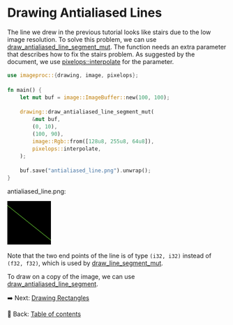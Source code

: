 # Drawing Antialiased Lines

The line we drew in the previous tutorial looks like stairs due to the low image resolution.
To solve this problem, we can use [draw_antialiased_line_segment_mut](https://docs.rs/imageproc/latest/imageproc/drawing/fn.draw_antialiased_line_segment_mut.html).
The function needs an extra parameter that describes how to fix the stairs problem.
As suggested by the document, we use [pixelops::interpolate](https://docs.rs/imageproc/latest/imageproc/pixelops/fn.interpolate.html) for the parameter.

```rust
use imageproc::{drawing, image, pixelops};

fn main() {
    let mut buf = image::ImageBuffer::new(100, 100);
    
    drawing::draw_antialiased_line_segment_mut(
        &mut buf,
        (0, 10),
        (100, 90),
        image::Rgb::from([128u8, 255u8, 64u8]),
        pixelops::interpolate,
    );

    buf.save("antialiased_line.png").unwrap();
}
```

antialiased_line.png:

![antialiased_line](./image/antialiased_line.png)

Note that the two end points of the line is of type `(i32, i32)` instead of `(f32, f32)`, which is used by [draw_line_segment_mut](https://docs.rs/imageproc/latest/imageproc/drawing/fn.draw_line_segment_mut.html).

To draw on a copy of the image, we can use [draw_antialiased_line_segment](https://docs.rs/imageproc/latest/imageproc/drawing/fn.draw_antialiased_line_segment.html).

:arrow_right:  Next: [Drawing Rectangles](./drawing_rectangles.md)

:blue_book: Back: [Table of contents](./../README.md)
